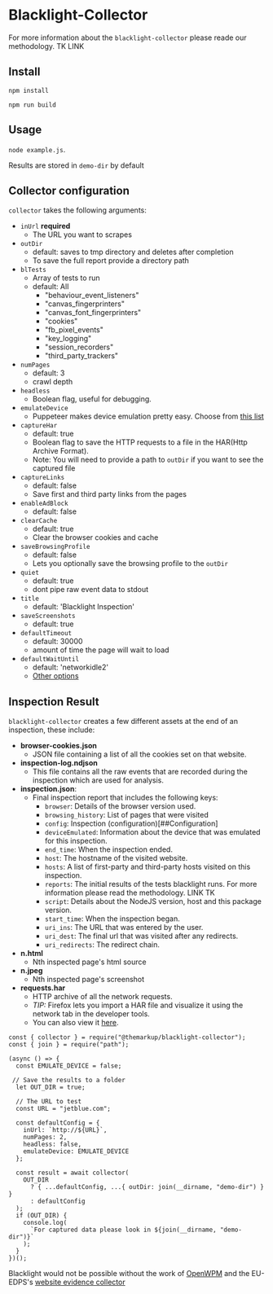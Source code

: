 # Blacklight-Collector

For more information about the `blacklight-collector` please reade our methodology. TK LINK

## Install

`npm install`

`npm run build`

## Usage

`node example.js`.

Results are stored in `demo-dir` by default

## Collector configuration

`collector` takes the following arguments:

- `inUrl` **required**
  - The URL you want to scrapes
- `outDir`
  - default: saves to tmp directory and deletes after completion
  - To save the full report provide a directory path
- `blTests`
  - Array of tests to run
  - default: All
    - "behaviour_event_listeners"
    - "canvas_fingerprinters"
    - "canvas_font_fingerprinters"
    - "cookies"
    - "fb_pixel_events"
    - "key_logging"
    - "session_recorders"
    - "third_party_trackers"
- `numPages`
  - default: 3
  - crawl depth
- `headless`
  - Boolean flag, useful for debugging.
- `emulateDevice`
  - Puppeteer makes device emulation pretty easy. Choose from [this list](https://pptr.dev/#?product=Puppeteer&version=v5.2.1&show=api-puppeteerdevices)
- `captureHar`
  - default: true
  - Boolean flag to save the HTTP requests to a file in the HAR(Http Archive Format).
  - Note: You will need to provide a path to `outDir` if you want to see the captured file
- `captureLinks`
  - default: false
  - Save first and third party links from the pages
- `enableAdBlock`
  - default: false
- `clearCache`
  - default: true
  - Clear the browser cookies and cache
- `saveBrowsingProfile`
  - default: false
  - Lets you optionally save the browsing profile to the `outDir`
- `quiet`
  - default: true
  - dont pipe raw event data to stdout
- `title`
  - default: 'Blacklight Inspection'
- `saveScreenshots`
  - default: true
- `defaultTimeout`
  - default: 30000
  - amount of time the page will wait to load
- `defaultWaitUntil`
  - default: 'networkidle2'
  - [Other options](https://github.com/puppeteer/puppeteer/blob/master/docs/api.md#pagegotourl-options)

## Inspection Result

`blacklight-collector` creates a few different assets at the end of an inspection, these include:
 - **browser-cookies.json**
   - JSON file containing a list of all the cookies set on that website.
 - **inspection-log.ndjson**
   - This file contains all the raw events that are recorded during the inspection which are used for analysis.
 - **inspection.json**: 
   - Final inspection report that includes the following keys:
     - `browser`: Details of the browser version used.
     - `browsing_history`: List of pages that were visited
     - `config`: Inspection (configuration)[##Configuration]
     - `deviceEmulated`: Information about the device that was emulated for this inspection.
     - `end_time`: When the inspection ended.
     - `host`: The hostname of the visited website.
     - `hosts`: A list of first-party and third-party hosts visited on this inspection.
     - `reports`: The initial results of the tests blacklight runs. For more information please read the methodology. LINK TK
     - `script`: Details about the NodeJS version, host and this package version.
     - `start_time`: When the inspection began.
     - `uri_ins`: The URL that was entered by the user.
     - `uri_dest`: The final url that was visited after any redirects.
     - `uri_redirects`: The redirect chain.
 - **n.html**
   - Nth inspected page's html source
 - **n.jpeg**
   - Nth inspected page's screenshot
  - **requests.har**
    - HTTP archive of all the network requests.
    - _TIP:_ Firefox lets you import a HAR file and visualize it using the network tab in the developer tools.
    - You can also view it [here](https://toolbox.googleapps.com/apps/har_analyzer/).

```
const { collector } = require("@themarkup/blacklight-collector");
const { join } = require("path");

(async () => {
  const EMULATE_DEVICE = false;

 // Save the results to a folder
  let OUT_DIR = true;

  // The URL to test
  const URL = "jetblue.com";

  const defaultConfig = {
    inUrl: `http://${URL}`,
    numPages: 2,
    headless: false,
    emulateDevice: EMULATE_DEVICE
  };

  const result = await collector(
    OUT_DIR
      ? { ...defaultConfig, ...{ outDir: join(__dirname, "demo-dir") } }
      : defaultConfig
  );
  if (OUT_DIR) {
    console.log(
      `For captured data please look in ${join(__dirname, "demo-dir")}`
    );
  }
})();

```



Blacklight would not be possible without the work of [OpenWPM](https://github.com/mozilla/OpenWPM)
and the EU-EDPS's [website evidence collector](https://github.com/EU-EDPS/website-evidence-collector)
